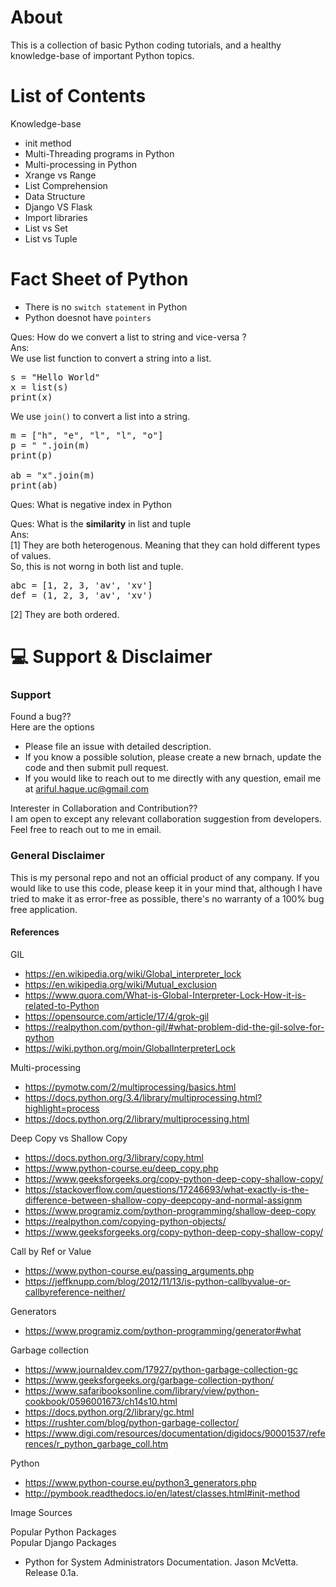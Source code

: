 About
===
This is a collection of basic Python coding tutorials, and a healthy knowledge-base of important 
Python topics.


List of Contents
===
Knowledge-base
  - init method
  - Multi-Threading programs in Python
  - Multi-processing in Python
  - Xrange vs Range
  - List Comprehension
  - Data Structure
  - Django VS Flask
  - Import libraries
  - List vs Set
  - List vs Tuple


Fact Sheet of Python
===
- There is no ```switch statement``` in Python
- Python doesnot have ```pointers```



Ques: How do we convert a list to string and vice-versa ?
<br>Ans:
<br>We use list function to convert a string into a list. 
<pre>
s = "Hello World"
x = list(s)
print(x)
</pre>
We use ```join()``` to convert a list into a string.
<pre>
m = ["h", "e", "l", "l", "o"]
p = " ".join(m)
print(p)

ab = "x".join(m)
print(ab)
</pre>


Ques: What is negative index in Python

Ques: What is the **similarity** in list and tuple
<br>Ans: 
<br>
[1] They are both heterogenous. Meaning that they can hold different types of values. 
<br>So, this is not worng in both list and tuple.
<pre>
abc = [1, 2, 3, 'av', 'xv']
def = (1, 2, 3, 'av', 'xv')
</pre>
[2] They are both ordered.






:computer: Support & Disclaimer
===
### Support
Found a bug??
<br />Here are the options
  - Please file an issue with detailed description.
  - If you know a possible solution, please create a new brnach, update the code and then submit pull request.
  - If you would  like to reach out to me directly with any question, email me at ariful.haque.uc@gmail.com

Interester in Collaboration and Contribution??
<br /> I am open to except any relevant collaboration suggestion from developers. Feel free to reach out to me in email.

### General Disclaimer
This is my personal repo and not an official product of any company. If you would like to use this code, please keep it in your mind that, although I have tried to make it as error-free as possible, there's no warranty of a 100% bug free application. 



#### References
GIL
  - https://en.wikipedia.org/wiki/Global_interpreter_lock
  - https://en.wikipedia.org/wiki/Mutual_exclusion
  - https://www.quora.com/What-is-Global-Interpreter-Lock-How-it-is-related-to-Python
  - https://opensource.com/article/17/4/grok-gil
  - https://realpython.com/python-gil/#what-problem-did-the-gil-solve-for-python
  - https://wiki.python.org/moin/GlobalInterpreterLock
  
Multi-processing
  - https://pymotw.com/2/multiprocessing/basics.html
  - https://docs.python.org/3.4/library/multiprocessing.html?highlight=process
  - https://docs.python.org/2/library/multiprocessing.html
  
Deep Copy vs Shallow Copy
  - https://docs.python.org/3/library/copy.html
  - https://www.python-course.eu/deep_copy.php
  - https://www.geeksforgeeks.org/copy-python-deep-copy-shallow-copy/
  - https://stackoverflow.com/questions/17246693/what-exactly-is-the-difference-between-shallow-copy-deepcopy-and-normal-assignm
  - https://www.programiz.com/python-programming/shallow-deep-copy
  - https://realpython.com/copying-python-objects/
  - https://www.geeksforgeeks.org/copy-python-deep-copy-shallow-copy/
  

Call by Ref or Value
  - https://www.python-course.eu/passing_arguments.php
  - https://jeffknupp.com/blog/2012/11/13/is-python-callbyvalue-or-callbyreference-neither/

Generators
  - https://www.programiz.com/python-programming/generator#what
  
Garbage collection
  - https://www.journaldev.com/17927/python-garbage-collection-gc
  - https://www.geeksforgeeks.org/garbage-collection-python/
  - https://www.safaribooksonline.com/library/view/python-cookbook/0596001673/ch14s10.html
  - https://docs.python.org/2/library/gc.html
  - https://rushter.com/blog/python-garbage-collector/
  - https://www.digi.com/resources/documentation/digidocs/90001537/references/r_python_garbage_coll.htm
  
  
  
Python
  - https://www.python-course.eu/python3_generators.php
  - http://pymbook.readthedocs.io/en/latest/classes.html#init-method  

  
  
Image Sources

Popular Python Packages
<br>
Popular Django Packages
 - Python for System Administrators Documentation. Jason McVetta. Release 0.1a. 


